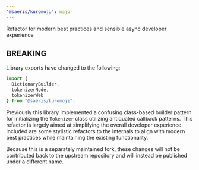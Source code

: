 ```yaml
---
"@saeris/kuromoji": major
---
```


Refactor for modern best practices and sensible async developer experience

## BREAKING

Library exports have changed to the following:

```ts
import {
  DictionaryBuilder,
  tokenizerNode,
  tokenizerWeb
} from "@saeris/kuromoji";
```

Previously this library implemented a confusing class-based builder pattern for initializing the `Tokenizer` class utilizing antiquated callback patterns. This refactor is largely aimed at simplifying the overall developer experience. Included are some stylistic refactors to the internals to align with modern best practices while maintaining the existing functionality.

Because this is a separately maintained fork, these changes will not be contributed back to the upstream repository and will instead be published under a different name.
